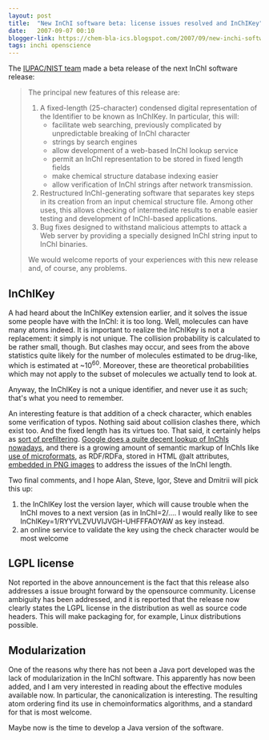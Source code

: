```yaml
---
layout: post
title:  "New InChI software beta: license issues resolved and InChIKey"
date:   2007-09-07 00:10
blogger-link: https://chem-bla-ics.blogspot.com/2007/09/new-inchi-software-beta-license-issues.html
tags: inchi openscience
---
```


The [IUPAC/NIST team](http://www.iupac.org/inchi/) made a beta release of the next InChI software release:

> The principal new features of this release are:
>
> 1. A fixed-length (25-character) condensed digital representation of the Identifier to be known as InChIKey. In particular, this will:
>    * facilitate web searching, previously complicated by unpredictable breaking of InChI character
>    * strings by search engines
>    * allow development of a web-based InChI lookup service
>    * permit an InChI representation to be stored in fixed length fields
>    * make chemical structure database indexing easier
>    * allow verification of InChI strings after network transmission.
> 2. Restructured InChI-generating software that separates key steps in its creation from an input chemical structure file. Among other uses, this allows checking of intermediate results to enable easier testing and development of InChI-based applications.
> 3. Bug fixes designed to withstand malicious attempts to attack a Web server by providing a specially designed InChI string input to InChI binaries.
>
> We would welcome reports of your experiences with this new release and, of course, any problems.

## InChIKey

A had heard about the InChIKey extension earlier, and it solves the issue some people have with the InChI: it is too
long. Well, molecules can have many atoms indeed. It is important to realize the InChIKey is not a replacement:
it simply is not unique. The collision probability is calculated to be rather small, though. But clashes may occur,
and sees from the above statistics quite likely for the number of molecules estimated to be drug-like, which is
estimated at ~10<sup>60</sup>. Moreover, these are theoretical probabilities which may not apply to the subset
of molecules we actually tend to look at.

Anyway, the InChIKey is not a unique identifier, and never use it as such; that's what you need to remember.

An interesting feature is that addition of a check character, which enables some verification of typos. Nothing said
about collision clashes there, which exist too. And the fixed length has its virtues too. That said, it certainly helps as
[sort of prefiltering](http://www.chemspy.com/chemistry-news/googling-inchikeys.html).
[Google does a quite decent lookup of InChIs nowadays](http://usefulchem.blogspot.com/2007/07/indexing-molecules-in-second-life.html#c9154415358635329736),
and there is a growing amount of semantic markup of InChIs like [use of microformats](http://chem-bla-ics.blogspot.com/2006/12/including-smiles-cml-and-inchi-in.html),
as RDF/RDFa, stored in HTML @alt attributes, [embedded in PNG images](http://chem-bla-ics.blogspot.com/2007/08/jchempaint-too-png-embedded.html)
to address the issues of the InChI length.

Two final comments, and I hope Alan, Steve, Igor, Steve and Dmitrii will pick this up:

1. the InChIKey lost the version layer, which will cause trouble when the InChI moves to a next version (as in
   InChI=2/.... I would really like to see InChIKey=1/RYYVLZVUVIJVGH-UHFFFAOYAW as key instead.
2. an online service to validate the key using the check character would be most welcome

## LGPL license

Not reported in the above announcement is the fact that this release also addresses a issue brought forward by the
opensource community. License ambiguity has been addressed, and it is reported that the release now clearly states the LGPL license in the distribution as well as source code headers. This will make packaging for, for example, Linux distributions possible.

## Modularization

One of the reasons why there has not been a Java port developed was the lack of modularization in the InChI software. This apparently has now been added, and I am very interested in reading about the effective modules available now. In particular, the canonicalization is interesting. The resulting atom ordering find its use in chemoinformatics algorithms, and a standard for that is most welcome.

Maybe now is the time to develop a Java version of the software.
